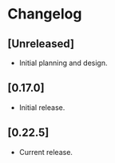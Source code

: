 # Changelog

## [Unreleased]

- Initial planning and design.

## [0.17.0]

- Initial release.

## [0.22.5]

- Current release.

